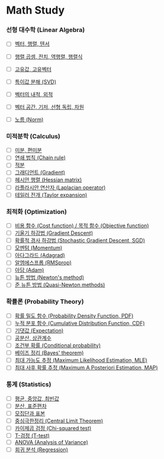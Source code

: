 # Math Study


### 선형 대수학 (Linear Algebra)

- [ ] [벡터, 행렬, 텐서](https://github.com/greyfolk99/math-study-note/tree/main/Linear%20Alegbra/Vector%2C%20Matrix%2C%20Tensor)
- [ ] [행렬 곱셈, 전치, 역행렬, 행렬식]( )
- [ ] [고유값, 고유벡터]( )
- [ ] [특이값 분해 (SVD)]( )
- [ ] [벡터의 내적, 외적]( )
- [ ] [벡터 공간, 기저, 선형 독립, 차원]( )
- [ ] [노름 (Norm)]( )


### 미적분학 (Calculus)

- [ ] [미분, 편미분]( )
- [ ] [연쇄 법칙 (Chain rule)]( )
- [ ] [적분]( )
- [ ] [그래디언트 (Gradient)]( )
- [ ] [헤시안 행렬 (Hessian matrix)]( )
- [ ] [라플라시안 연산자 (Laplacian operator)]( )
- [ ] [테일러 전개 (Taylor expansion)]( )

### 최적화 (Optimization)
- [ ] [비용 함수 (Cost function) / 목적 함수 (Objective function)]( )
- [ ] [기울기 하강법 (Gradient Descent)]( )
- [ ] [확률적 경사 하강법 (Stochastic Gradient Descent, SGD)]( )
- [ ] [모멘텀 (Momentum)]( )
- [ ] [아다그라드 (Adagrad)]( )
- [ ] [알엠에스프롭 (RMSprop)]( )
- [ ] [아담 (Adam)]( )
- [ ] [뉴튼 방법 (Newton's method)]( )
- [ ] [준 뉴튼 방법 (Quasi-Newton methods)]( )

### 확률론 (Probability Theory)

- [ ] [확률 밀도 함수 (Probability Density Function, PDF)]( )
- [ ] [누적 분포 함수 (Cumulative Distribution Function, CDF)]( )
- [ ] [기댓값 (Expectation)]( )
- [ ] [공분산, 상관계수]( )
- [ ] [조건부 확률 (Conditional probability)]( )
- [ ] [베이즈 정리 (Bayes' theorem)]( )
- [ ] [최대 가능도 추정 (Maximum Likelihood Estimation, MLE)]( )
- [ ] [최대 사후 확률 추정 (Maximum A Posteriori Estimation, MAP)]()

### 통계 (Statistics)

- [ ] [평균, 중앙값, 최빈값]()
- [ ] [분산, 표준편차]()
- [ ] [모집단과 표본]()
- [ ] [중심극한정리 (Central Limit Theorem)]()
- [ ] [카이제곱 검정 (Chi-squared test)]()
- [ ] [T-검정 (T-test)]()
- [ ] [ANOVA (Analysis of Variance)]()
- [ ] [회귀 분석 (Regression)]()